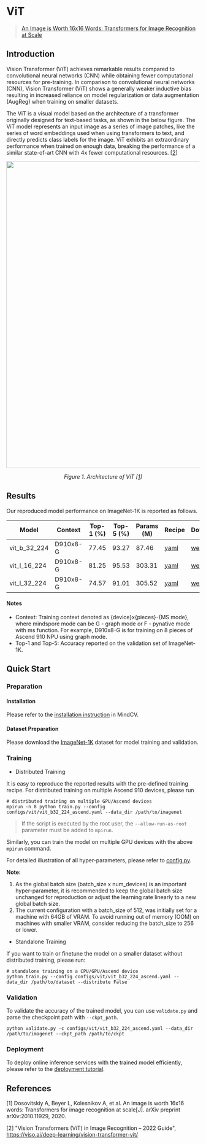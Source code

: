 # ViT
<!--- Guideline: use url linked to abstract in ArXiv instead of PDF for fast loading.  -->

> [ An Image is Worth 16x16 Words: Transformers for Image Recognition at Scale](https://arxiv.org/abs/2010.11929)

## Introduction
<!--- Guideline: Introduce the model and architectures. Cite if you use/adopt paper explanation from others. -->

Vision Transformer (ViT) achieves remarkable results compared to convolutional neural networks (CNN) while obtaining fewer computational resources for pre-training. In comparison to convolutional neural networks (CNN), Vision Transformer (ViT) shows a generally weaker inductive bias resulting in increased reliance on model regularization or data augmentation (AugReg) when training on smaller datasets.

The ViT is a visual model based on the architecture of a transformer originally designed for text-based tasks, as shown in the below figure. The ViT model represents an input image as a series of image patches, like the series of word embeddings used when using transformers to text, and directly predicts class labels for the image. ViT exhibits an extraordinary performance when trained on enough data, breaking the performance of a similar state-of-art CNN with 4x fewer computational resources. [[2](#references)]

<!--- Guideline: If an architecture table/figure is available in the paper, put one here and cite for intuitive illustration. -->

<p align="center">
  <img src="https://user-images.githubusercontent.com/8156835/210041797-6576b2f4-3d77-41d9-b5f0-16fed3f261d8.png" width=800 />
</p>
<p align="center">
  <em> Figure 1. Architecture of ViT [<a href="#references">1</a>] </em>
</p>

## Results
<!--- Guideline:
Table Format:
- Model: model name in lower case with _ seperator.
- Context: Training context denoted as {device}x{pieces}-{MS mode}, where mindspore mode can be G - graph mode or F - pynative mode with ms function. For example, D910x8-G is for training on 8 pieces of Ascend 910 NPU using graph mode.
- Top-1 and Top-5: Keep 2 digits after the decimal point.
- Params (M): # of model parameters in millions (10^6). Keep 2 digits after the decimal point
- Recipe: Training recipe/configuration linked to a yaml config file. Use absolute url path.
- Download: url of the pretrained model weights. Use absolute url path.
-->

Our reproduced model performance on ImageNet-1K is reported as follows.

<div align="center">

| Model        | Context  | Top-1 (%) | Top-5 (%) | Params (M) | Recipe                                                                                        | Download                                                                                |
|--------------|----------|--|-----------|------------|-----------------------------------------------------------------------------------------------|-----------------------------------------------------------------------------------------|
| vit_b_32_224 | D910x8-G | 77.45 | 93.27     | 87.46      | [yaml](https://github.com/mindspore-lab/mindcv/blob/main/configs/vit/vit_b32_224_ascend.yaml) | [weights](https://download.mindspore.cn/toolkits/mindcv/vit/vit_b_32_224-4a1c9d8e.ckpt) |
| vit_l_16_224 | D910x8-G | 81.25 | 95.53     | 303.31     | [yaml](https://github.com/mindspore-lab/mindcv/blob/main/configs/vit/vit_l16_224_ascend.yaml) | [weights](https://download.mindspore.cn/toolkits/mindcv/vit/vit_l_16_224-d2635f8b.ckpt) |
| vit_l_32_224 | D910x8-G | 74.57 | 91.01     | 305.52     | [yaml](https://github.com/mindspore-lab/mindcv/blob/main/configs/vit/vit_l32_224_ascend.yaml) | [weights](https://download.mindspore.cn/toolkits/mindcv/vit/vit_l_32_224-8c8ea164.ckpt) |

</div>

#### Notes
- Context: Training context denoted as {device}x{pieces}-{MS mode}, where mindspore mode can be G - graph mode or F - pynative mode with ms function. For example, D910x8-G is for training on 8 pieces of Ascend 910 NPU using graph mode.
- Top-1 and Top-5: Accuracy reported on the validation set of ImageNet-1K.


## Quick Start
### Preparation

#### Installation
Please refer to the [installation instruction](https://github.com/mindspore-lab/mindcv#installation) in MindCV.

#### Dataset Preparation
Please download the [ImageNet-1K](https://www.image-net.org/challenges/LSVRC/2012/index.php) dataset for model training and validation.

### Training
<!--- Guideline: Avoid using shell script in the command line. Python script preferred. -->

* Distributed Training

It is easy to reproduce the reported results with the pre-defined training recipe. For distributed training on multiple Ascend 910 devices, please run

```shell
# distributed training on multiple GPU/Ascend devices
mpirun -n 8 python train.py --config configs/vit/vit_b32_224_ascend.yaml --data_dir /path/to/imagenet
```
> If the script is executed by the root user, the `--allow-run-as-root` parameter must be added to `mpirun`.

Similarly, you can train the model on multiple GPU devices with the above `mpirun` command.

For detailed illustration of all hyper-parameters, please refer to [config.py](https://github.com/mindspore-lab/mindcv/blob/main/config.py).

**Note:**
1) As the global batch size  (batch_size x num_devices) is an important hyper-parameter, it is recommended to keep the global batch size unchanged for reproduction or adjust the learning rate linearly to a new global batch size.
2) The current configuration with a batch_size of 512, was initially set for a machine with 64GB of VRAM. To avoid running out of memory (OOM) on machines with smaller VRAM, consider reducing the batch_size to 256 or lower.

* Standalone Training

If you want to train or finetune the model on a smaller dataset without distributed training, please run:

```shell
# standalone training on a CPU/GPU/Ascend device
python train.py --config configs/vit/vit_b32_224_ascend.yaml --data_dir /path/to/dataset --distribute False
```

### Validation

To validate the accuracy of the trained model, you can use `validate.py` and parse the checkpoint path with `--ckpt_path`.

```
python validate.py -c configs/vit/vit_b32_224_ascend.yaml --data_dir /path/to/imagenet --ckpt_path /path/to/ckpt
```

### Deployment

To deploy online inference services with the trained model efficiently, please refer to the [deployment tutorial](https://mindspore-lab.github.io/mindcv/tutorials/deployment/).

## References
<!--- Guideline: Citation format GB/T 7714 is suggested. -->

[1] Dosovitskiy A, Beyer L, Kolesnikov A, et al. An image is worth 16x16 words: Transformers for image recognition at scale[J]. arXiv preprint arXiv:2010.11929, 2020.

[2] "Vision Transformers (ViT) in Image Recognition – 2022 Guide", https://viso.ai/deep-learning/vision-transformer-vit/
